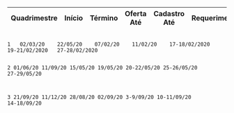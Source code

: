 
| Quadrimestre | 	Início	 | Término	 | Oferta Até	 | Cadastro Até | 	Requerimento	 | Ajuste	 | Inclusão |
| --- | 	---	 |---	 | ---	 | --- | 	---	 | ---	 | --- |


<code>
1	02/03/20	22/05/20	07/02/20	11/02/20	17-18/02/2020	19-21/02/2020	27-28/02/2020
  
2	01/06/20	11/09/20	15/05/20	19/05/20	20-22/05/20	25-26/05/20	27-29/05/20

3	21/09/20	11/12/20	28/08/20	02/09/20	3-9/09/20	10-11/09/20	14-18/09/20
</code>
